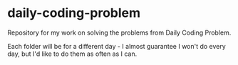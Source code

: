 # daily-coding-problem
Repository for my work on solving the problems from Daily Coding Problem.

Each folder will be for a different day - I almost guarantee I won't do every day, but I'd like to do them as often as I can.
